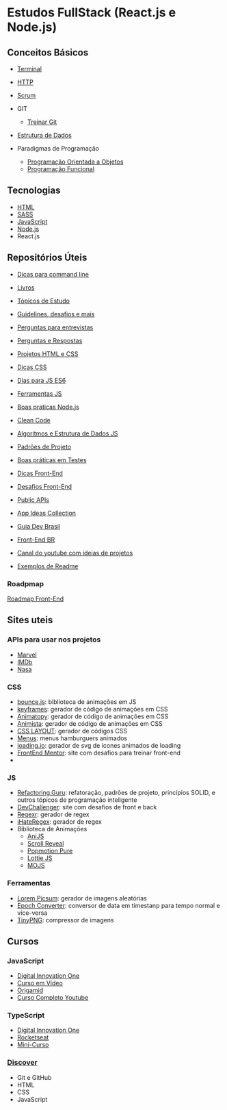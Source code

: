 # Estudos FullStack (React.js e Node.js)

## Conceitos Básicos
- [Terminal](Conceitos/Terminal.md)

- [HTTP](Conceitos/http.md)

- [Scrum](Conceitos/scrum.md)

- GIT
   - [Treinar Git](https://learngitbranching.js.org/?locale=pt_BR)

- [Estrutura de Dados](Conceitos/EstruturaDados.md)

- Paradigmas de Programação
   - [Programação Orientada a Objetos](Conceitos/poo.md)
   - [Programação Funcional](Conceitos/pf.md)

## Tecnologias
 - [HTML](HTML/README.md)
 - [SASS](SCSS/README.md)
 - [JavaScript](JavaScript/readme.md)
 - [Node.js](NodeJS/README.md)
 - React.js

## Repositórios Úteis
- [Dicas para command line](https://github.com/jlevy/the-art-of-command-line)

- [Livros](https://github.com/EbookFoundation/free-programming-books/blob/master/books/free-programming-books-pt_BR.md)
- [Tópicos de Estudo](https://github.com/jwasham/coding-interview-university/blob/main/translations/README-ptbr.md)
- [Guidelines, desafios e mais](https://github.com/juntossomosmais)
- [Perguntas para entrevistas](https://github.com/yangshun/tech-interview-handbook)
- [Perguntas e Respostas](https://github.com/lydiahallie/javascript-questions/blob/master/pt-BR/README_pt_BR.md)

- [Projetos HTML e CSS](https://github.com/rafaballerini/10ProjetosHTMLeCSS)
- [Dicas CSS](https://github.com/AllThingsSmitty/css-protips)

- [Dias para JS ES6](https://github.com/metagrover/ES6-for-humans)
- [Ferramentas JS](https://github.com/verekia/js-stack-from-scratch)
- [Boas praticas Node.js](https://github.com/goldbergyoni/nodebestpractices)
- [Clean Code](https://github.com/ryanmcdermott/clean-code-javascript)
- [Algoritmos e Estrutura de Dados JS](https://github.com/trekhleb/javascript-algorithms)
- [Padrões de Projeto](https://github.com/elsewhencode/project-guidelines)
- [Boas práticas em Testes](https://github.com/goldbergyoni/javascript-testing-best-practices)

- [Dicas Front-End](https://github.com/thedaviddias/Front-End-Checklist)
- [Desafios Front-End](https://github.com/felipefialho/frontend-challenges)
- [Public APIs](https://github.com/public-apis/public-apis)
- [App Ideas Collection](https://github.com/florinpop17/app-ideas)
- [Guia Dev Brasil](https://github.com/arthurspk/guiadevbrasil)
- [Front-End BR](https://github.com/frontendbr)
- [Canal do youtube com ideias de projetos](https://github.com/bedimcode/)

- [Exemplos de Readme](https://github.com/iuricode/readme-template)

### Roadpmap
[Roadmap Front-End](https://github.com/iuricode/front-end-do-zero)

## Sites uteis
### APIs para usar nos projetos
- [Marvel](https://developer.marvel.com)
- [IMDb](https://developer.imdb.com)
- [Nasa](https://api.nasa.gov)

### CSS
- [bounce.js](bouncejs.com): biblioteca de animações em JS
- [keyframes](keyframes.app/animate): gerador de código de animações em CSS
- [Animatopy](sarthology.github.io/Animatopy): gerador de código de animações em CSS
- [Animista](animista.net): gerador de código de animações em CSS
- [CSS LAYOUT](https://csslayout.io/): gerador de códigos CSS
- [Menus](https://march08.github.io/animated-burgers/): menus hamburguers animados
- [loading.io](loading.io): gerador de svg de ícones animados de loading
- [FrontEnd Mentor](https://www.frontendmentor.io/): site com desafios para treinar front-end
- 
### JS
- [Refactoring.Guru](https://refactoring.guru/pt-br): refatoração, padrões de projeto, princípios SOLID, e outros tópicos de programação inteligente
- [DevChallenger](https://www.devchallenge.com.br/): site com desafios de front e back
- [Regexr](regexr.com): gerador de regex
- [iHateRegex](ihateregex.io): gerador de regex
- Biblioteca de Animações
  - [AniJS](anijs.github.io)
  - [Scroll Reveal](scrollrevealjs.org)
  - [Popmotion Pure](popmotion.io/pure)
  - [Lottie JS](airbnb.io/lottie)
  - [MOJS](mojs.github.io)

### Ferramentas
- [Lorem Picsum](picsum.photos): gerador de imagens aleatórias
- [Epoch Converter](www.epochconverter.com): conversor de data em timestanp para tempo normal e vice-versa
- [TinyPNG](tinypng.com): compressor de imagens

## Cursos
### JavaScript
  - [Digital Innovation One](https://web.digitalinnovation.one/browse?filter=JavaScript)
  - [Curso em Vídeo](https://www.cursoemvideo.com/course/javascript/)
  - [Origamid](https://youtube.com/playlist?list=PL9rc_FjKlX39T78CUANwmdta_d1CgUtMt)
  - [Curso Completo Youtube](https://youtu.be/i6Oi-YtXnAU)
### TypeScript
  - [Digital Innovation One](https://web.digitalinnovation.one/browse?filter=TypeScript)
  - [Rocketseat](https://youtu.be/0mYq5LrQN1s)
  - [Mini-Curso](https://www.youtube.com/playlist?list=PLlAbYrWSYTiPanrzauGa7vMuve7_vnXG_)
### [Discover](https://app.rocketseat.com.br/discover)
  - Git e GitHub
  - HTML
  - CSS
  - JavaScript

